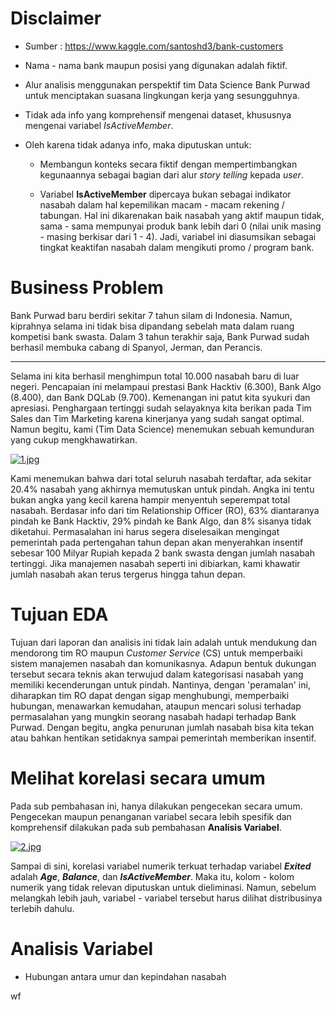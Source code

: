<h1> Disclaimer </h1>

- Sumber : https://www.kaggle.com/santoshd3/bank-customers

- Nama - nama bank maupun posisi yang digunakan adalah fiktif.

- Alur analisis menggunakan perspektif tim Data Science Bank Purwad untuk menciptakan suasana lingkungan kerja yang sesungguhnya.

- Tidak ada info yang komprehensif mengenai dataset, khususnya mengenai variabel *IsActiveMember*.

- Oleh karena tidak adanya info, maka diputuskan untuk:

    - Membangun konteks secara fiktif dengan mempertimbangkan kegunaannya sebagai bagian dari alur *story telling* kepada *user*.
    
    - Variabel **IsActiveMember** dipercaya bukan sebagai indikator nasabah dalam hal kepemilikan macam - macam rekening / tabungan. Hal ini dikarenakan baik nasabah yang aktif maupun tidak, sama - sama mempunyai produk bank lebih dari 0 (nilai unik masing - masing berkisar dari 1 - 4). Jadi, variabel ini diasumsikan sebagai tingkat keaktifan nasabah dalam mengikuti promo / program bank.
    
<h1> Business Problem </h1>

Bank Purwad baru berdiri sekitar 7 tahun silam di Indonesia. Namun, kiprahnya selama ini tidak bisa dipandang sebelah mata dalam ruang kompetisi bank swasta. Dalam 3 tahun terakhir saja, Bank Purwad sudah berhasil membuka cabang di Spanyol, Jerman, dan Perancis.

---------------------------------------------------------------------------------------------------------------------------

Selama ini kita berhasil menghimpun total 10.000 nasabah baru di luar negeri. Pencapaian ini melampaui prestasi Bank Hacktiv (6.300), Bank Algo (8.400), dan Bank DQLab (9.700). Kemenangan ini patut kita syukuri dan apresiasi. Penghargaan tertinggi sudah selayaknya kita berikan pada Tim Sales dan Tim Marketing karena kinerjanya yang sudah sangat optimal. Namun begitu, kami (Tim Data Science) menemukan sebuah kemunduran yang cukup mengkhawatirkan.

[![1.jpg](https://i.postimg.cc/rs4bhkYj/1.jpg)](https://postimg.cc/CnFm1W0n)

Kami menemukan bahwa dari total seluruh nasabah terdaftar, ada sekitar 20.4% nasabah yang akhirnya memutuskan untuk pindah. Angka ini tentu bukan angka yang kecil karena hampir menyentuh seperempat total nasabah. Berdasar info dari tim Relationship Officer (RO), 63% diantaranya pindah ke Bank Hacktiv, 29% pindah ke Bank Algo, dan 8% sisanya tidak diketahui. Permasalahan ini harus segera diselesaikan mengingat pemerintah pada pertengahan tahun depan akan menyerahkan insentif sebesar 100 Milyar Rupiah kepada 2 bank swasta dengan jumlah nasabah tertinggi. Jika manajemen nasabah seperti ini dibiarkan, kami khawatir jumlah nasabah akan terus tergerus hingga tahun depan.

<h1> Tujuan EDA </h1>

Tujuan dari laporan dan analisis ini tidak lain adalah untuk mendukung dan mendorong tim RO maupun *Customer Service* (CS) untuk memperbaiki sistem manajemen nasabah dan komunikasnya. Adapun bentuk dukungan tersebut secara teknis akan terwujud dalam kategorisasi nasabah yang memiliki kecenderungan untuk pindah. Nantinya, dengan 'peramalan' ini, diharapkan tim RO dapat dengan sigap menghubungi, memperbaiki hubungan, menawarkan kemudahan, ataupun mencari solusi terhadap permasalahan yang mungkin seorang nasabah hadapi terhadap Bank Purwad. Dengan begitu, angka penurunan jumlah nasabah bisa kita tekan atau bahkan hentikan setidaknya sampai pemerintah memberikan insentif. 

<h1> Melihat korelasi secara umum </h1>

Pada sub pembahasan ini, hanya dilakukan pengecekan secara umum. Pengecekan maupun penanganan variabel secara lebih spesifik dan komprehensif dilakukan pada sub pembahasan **Analisis Variabel**.

[![2.jpg](https://i.postimg.cc/MGdvTk59/2.jpg)](https://postimg.cc/6749jmDZ)

Sampai di sini, korelasi variabel numerik terkuat terhadap variabel ***Exited*** adalah ***Age***, ***Balance***, dan ***IsActiveMember***. Maka itu, kolom - kolom numerik yang tidak relevan diputuskan untuk dieliminasi.
Namun, sebelum melangkah lebih jauh, variabel - variabel tersebut harus dilihat distribusinya terlebih dahulu.

<h1> Analisis Variabel </h1>

- Hubungan antara umur dan kepindahan nasabah

wf

